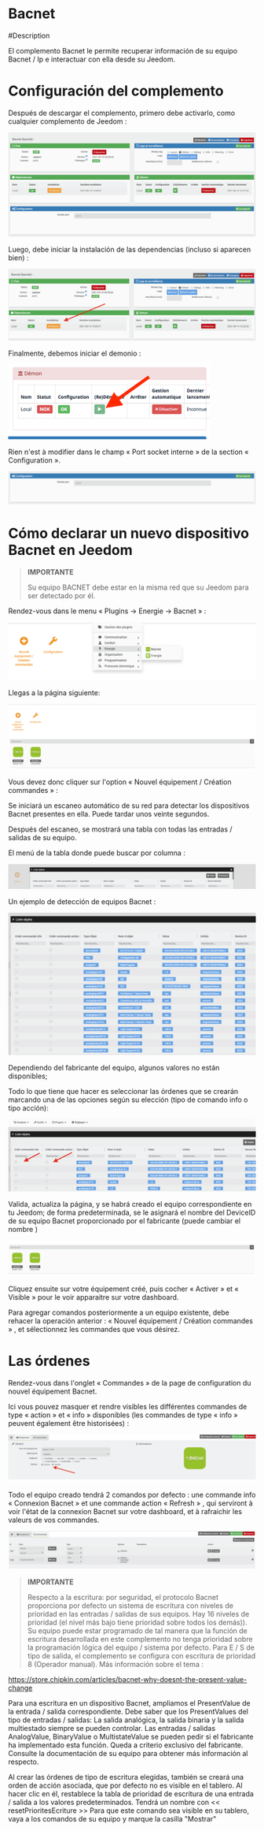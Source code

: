 # Bacnet

#Description

El complemento Bacnet le permite recuperar información de su equipo Bacnet / Ip e interactuar con ella desde su Jeedom.



# Configuración del complemento

Después de descargar el complemento, primero debe activarlo, como cualquier complemento de Jeedom :

![config](../images/BacnetConfig.png)

Luego, debe iniciar la instalación de las dependencias (incluso si aparecen bien) :

![dependances](../images/BacnetDep.png)

Finalmente, debemos iniciar el demonio :

![demon](../images/BacnetDemon.png)


Rien n'est à modifier dans le champ « Port socket interne » de la section « Configuration ».

![socket](../images/BacnetSocket.png)




# Cómo declarar un nuevo dispositivo Bacnet en Jeedom




>**IMPORTANTE**
>
>Su equipo BACNET debe estar en la misma red que su Jeedom para ser detectado por él.


Rendez-vous dans le menu « Plugins → Energie → Bacnet » :

![menu](../images/BacnetMenu.png)


Llegas a la página siguiente:

![accueil](../images/BacnetAccueil.png)


Vous devez donc cliquer sur l'option « Nouvel équipement / Création commandes » :

Se iniciará un escaneo automático de su red para detectar los dispositivos Bacnet presentes en ella.
Puede tardar unos veinte segundos.

Después del escaneo, se mostrará una tabla con todas las entradas / salidas de su equipo.

El menú de la tabla donde puede buscar por columna :

![indextab](../images/BacnetIndexTab.png)


Un ejemplo de detección de equipos Bacnet :

![tableau](../images/BacnetTableau.png)

Dependiendo del fabricante del equipo, algunos valores no están disponibles; 

Todo lo que tiene que hacer es seleccionar las órdenes que se crearán marcando una de las opciones según su elección (tipo de comando info o tipo acción):

![check](../images/BacnetCheck.png)


Valida, actualiza la página, y se habrá creado el equipo correspondiente en tu Jeedom; de forma predeterminada, se le asignará el nombre del DeviceID de su equipo Bacnet proporcionado por el fabricante (puede cambiar el nombre )

![equip](../images/BacnetEquip.png)

 Cliquez ensuite sur votre équipement créé, puis cocher « Activer » et « Visible » pour le voir apparaitre sur votre dashboard.

Para agregar comandos posteriormente a un equipo existente, debe rehacer la operación anterior : « Nouvel équipement / Création commandes » , et sélectionnez les commandes que vous désirez.



# Las órdenes


Rendez-vous dans l'onglet « Commandes » de la page de configuration du nouvel équipement Bacnet.

Ici vous pouvez masquer et rendre visibles les différentes commandes de type « action » et « info » disponibles (les commandes de type « info » peuvent également être historisées) :

![cmdVisible](../images/BacnetVisible.png)

Todo el equipo creado tendrá 2 comandos por defecto : une commande info « Connexion Bacnet » et une commande action « Refresh » , qui serviront à voir l'état de la connexion Bacnet sur votre dashboard, et à rafraichir les valeurs de vos commandes.

![cmdBase](../images/BacnetCmdBase.png)





>**IMPORTANTE**
>
>Respecto a la escritura: por seguridad, el protocolo Bacnet proporciona por defecto un sistema de escritura con niveles de prioridad en las entradas / salidas de sus equipos.
Hay 16 niveles de prioridad (el nivel más bajo tiene prioridad sobre todos los demás)). Su equipo puede estar programado de tal manera que la función de escritura desarrollada en este complemento no tenga prioridad sobre la programación lógica del equipo / sistema por defecto.
Para E / S de tipo de salida, el complemento se configura con escritura de prioridad 8 (Operador manual).
Más información sobre el tema :

https://store.chipkin.com/articles/bacnet-why-doesnt-the-present-value-change

Para una escritura en un dispositivo Bacnet, ampliamos el PresentValue de la entrada / salida correspondiente.
Debe saber que los PresentValues del tipo de entradas / salidas: La salida analógica, la salida binaria y la salida multiestado siempre se pueden controlar.
Las entradas / salidas AnalogValue, BinaryValue o MultistateValue se pueden pedir si el fabricante ha implementado esta función. Queda a criterio exclusivo del fabricante. Consulte la documentación de su equipo para obtener más información al respecto.




Al crear las órdenes de tipo de escritura elegidas, también se creará una orden de acción asociada, que por defecto no es visible en el tablero.
Al hacer clic en él, restablece la tabla de prioridad de escritura de una entrada / salida a los valores predeterminados. 
Tendrá un nombre con << resetPrioritesEcriture >>
Para que este comando sea visible en su tablero, vaya a los comandos de su equipo y marque la casilla "Mostrar"
